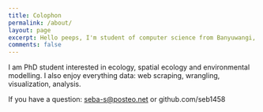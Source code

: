 ```yaml
---
title: Colophon
permalink: /about/
layout: page
excerpt: Hello peeps, I'm student of computer science from Banyuwangi, living in Jogjakarta. This blog for documentation about my programming journey, running on jekyll, hosting on netlify and using my own simple theme.
comments: false
---
```


I am PhD student interested in ecology, spatial ecology and environmental modelling. I also enjoy everything data: web scraping, wrangling, visualization, analysis. 

If you have a question: seba-s@posteo.net or github.com/seb1458
